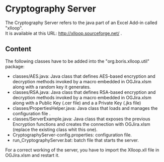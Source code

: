 # Cryptography Server  

The Cryptography Server refers to the java part of an Excel Add-in called "xlloop".  
It is available at this URL: http://xlloop.sourceforge.net/ .  

## Content

The following classes have to be added into the "org.boris.xlloop.util" package:  

* classes/AES.java: Java class that defines AES-based encryption and decryption methods invoked by a macro embedded in OGJira.xlsm along with a random key it generates.  
* classes/RSA.java: Java class that defines RSA-based encryption and decryption methods invoked by a macro embedded in OGJira.xlsm along with a Public Key (.cer file) and a a Private Key (.jks file)
* classes/PropertiesHelper.java: Java class that loads and manages the configuration file .  
* classes/ServerExample.java: Java class that exposes the previous Encryption functions and creates the connection with OGJira.xlsm (replace the existing class whit this one).  
* CryptographyServer-config.properties: configuration file.  
* run_CryptographyServer.bat: batch file that starts the server.  

For a correct working of the server, you have to import the Xlloop.xll file in OGJira.xlsm and restart it.  